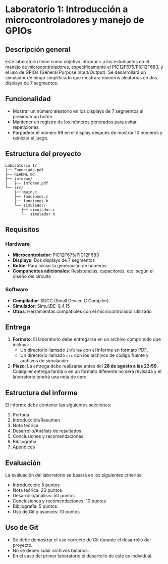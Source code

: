 # Laboratorio 1: Introducción a microcontroladores y manejo de GPIOs

## Descripción general
Este laboratorio tiene como objetivo introducir a los estudiantes en el manejo de microcontroladores, específicamente el PIC12F675/PIC12F683, y el uso de GPIOs (General Purpose Input/Output). Se desarrollará un simulador de bingo simplificado que mostrará números aleatorios en dos displays de 7 segmentos.

## Funcionalidad
- Mostrar un número aleatorio en los displays de 7 segmentos al presionar un botón.
- Mantener un registro de los números generados para evitar repeticiones.
- Parpadear el número 99 en el display después de mostrar 10 números y reiniciar el juego.

## Estructura del proyecto
```
Laboratorio 1/
├── Enunciado.pdf
├── README.md
├── informe/
│   ├── Informe.pdf
└── src/
    ├── main.c
    ├── funciones.c
    ├── funciones.h
    └── simulador/
       ├── simulador.c
       └── simulador.h
```

## Requisitos

### Hardware
- **Microcontrolador**: PIC12F675/PIC12F683
- **Displays**: Dos displays de 7 segmentos
- **Botón**: Para iniciar la generación de números
- **Componentes adicionales**: Resistencias, capacitores, etc. según el diseño del circuito

### Software
- **Compilador**: SDCC (Small Device C Compiler)
- **Simulador**: SimulIDE-0.4.15
- **Otros**: Herramientas compatibles con el microcontrolador utilizado

## Entrega
1. **Formato**: El laboratorio debe entregarse en un archivo comprimido que incluya:
   - Un directorio llamado `informe` con el informe en formato PDF.
   - Un directorio llamado `src` con los archivos de código fuente y archivos de simulación.
2. **Plazo**: La entrega debe realizarse antes del **28 de agosto a las 23:59**. Cualquier entrega tardía o en un formato diferente no será revisada y el laboratorio tendrá una nota de cero.

## Estructura del informe
El informe debe contener las siguientes secciones:
1. Portada
2. Introducción/Resumen
3. Nota teórica
4. Desarrollo/Análisis de resultados
5. Conclusiones y recomendaciones
6. Bibliografía
7. Apéndices

## Evaluación
La evaluación del laboratorio se basará en los siguientes criterios:
- Introducción: 5 puntos
- Nota teórica: 20 puntos
- Desarrollo/análisis: 50 puntos
- Conclusiones y recomendaciones: 10 puntos
- Bibliografía: 5 puntos
- Uso de Git y avances: 10 puntos

## Uso de Git
- Se debe demostrar el uso correcto de Git durante el desarrollo del proyecto.
- No se deben subir archivos binarios.
- En el caso del primer laboratorio el desarrollo de este es individual.